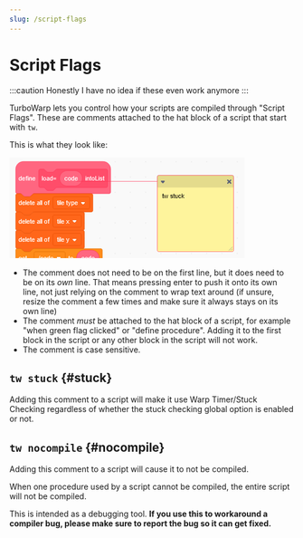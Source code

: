 ```yaml
---
slug: /script-flags
---
```


# Script Flags

:::caution
Honestly I have no idea if these even work anymore
:::

TurboWarp lets you control how your scripts are compiled through "Script Flags". These are comments attached to the hat block of a script that start with `tw`.

This is what they look like:

![](./assets/script-flags.png)

 - The comment does not need to be on the first line, but it does need to be on its *own* line. That means pressing enter to push it onto its own line, not just relying on the comment to wrap text around (if unsure, resize the comment a few times and make sure it always stays on its own line)
 - The comment *must* be attached to the hat block of a script, for example "when green flag clicked" or "define procedure". Adding it to the first block in the script or any other block in the script will not work.
 - The comment is case sensitive.

## `tw stuck` {#stuck}

Adding this comment to a script will make it use Warp Timer/Stuck Checking regardless of whether the stuck checking global option is enabled or not.

## `tw nocompile` {#nocompile}

Adding this comment to a script will cause it to not be compiled.

When one procedure used by a script cannot be compiled, the entire script will not be compiled.

This is intended as a debugging tool. **If you use this to workaround a compiler bug, please make sure to report the bug so it can get fixed.**